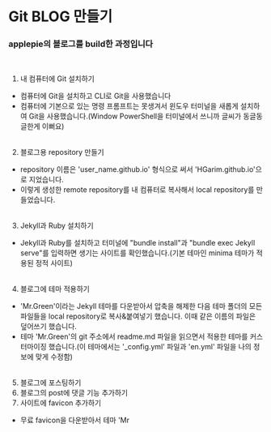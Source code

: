 # Git BLOG 만들기
### applepie의 블로그를 build한 과정입니다
<br>

1. 내 컴퓨터에 Git 설치하기
  - 컴퓨터에 Git을 설치하고 CLI로 Git을 사용했습니다
  - 컴퓨터에 기본으로 있는 명령 프롬프트는 못생겨서 윈도우 터미널을 새롭게 설치하여 Git을 사용했습니다.(Window PowerShell을 터미널에서 쓰니까 글씨가 동글동글한게 이뻐요)
<br><br>

2. 블로그용 repository 만들기
  - repository 이름은 'user_name.github.io' 형식으로 써서 'HGarim.github.io'으로 지었습니다.
  - 이렇게 생성한 remote repository를 내 컴퓨터로 복사해서 local repository를 만들었습니다.
<br><br>

3. Jekyll과 Ruby 설치하기
  - Jekyll과 Ruby를 설치하고 터미널에 "bundle install"과 "bundle exec Jekyll serve"를 입력하면 생기는 사이트를 확인했습니다.(기본 테마인 minima 테마가 적용된 정적 사이트)
<br><br>

4. 블로그에 테마 적용하기
  - 'Mr.Green'이라는 Jekyll 테마를 다운받아서 압축을 해제한 다음 테마 폴더의 모든 파일들을 local repository로 복사&붙여넣기 했습니다. 이때 같은 이름의 파일은 덮어쓰기 했습니다.
  - 테마 'Mr.Green'의 git 주소에서 readme.md 파일을 읽으면서 적용한 테마를 커스터마이징 했습니다.(이 테마에서는 '\_config.yml' 파일과 'en.yml' 파일을 나의 정보에 맞게 수정함)
<br><br>

5. 블로그에 포스팅하기
6. 블로그의 post에 댓글 기능 추가하기
7. 사이트에 favicon 추가하기
  - 무료 favicon을 다운받아서 테마 'Mr
